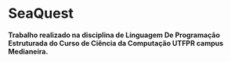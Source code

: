# SeaQuest

**Trabalho realizado na disciplina de Linguagem De Programação Estruturada do Curso de Ciência da Computação UTFPR campus Medianeira.**

